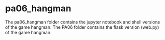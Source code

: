 # pa06_hangman
The pa06_hangman folder contains the jupyter notebook and shell versions of the game hangman. The PA06 folder contains the flask version (web.py) of the game hangman.
